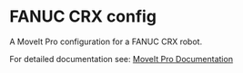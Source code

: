 # FANUC CRX config

A MoveIt Pro configuration for a FANUC CRX robot.

For detailed documentation see: [MoveIt Pro Documentation](https://docs.picknik.ai/)
